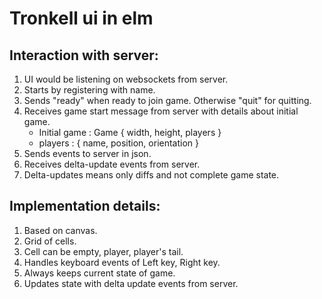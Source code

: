 # Tronkell ui in elm

## Interaction with server:
1. UI would be listening on websockets from server.
2. Starts by registering with name.
3. Sends "ready" when ready to join game. Otherwise "quit" for quitting.
4. Receives game start message from server with details about initial game.
   * Initial game : Game { width, height, players }
   * players : { name, position, orientation }
5. Sends events to server in json.
6. Receives delta-update events from server.
7. Delta-updates means only diffs and not complete game state.


## Implementation details:
1. Based on canvas.
2. Grid of cells.
3. Cell can be empty, player, player's tail.
4. Handles keyboard events of Left key, Right key.
5. Always keeps current state of game.
6. Updates state with delta update events from server.
